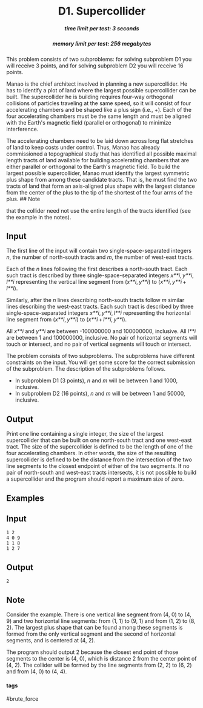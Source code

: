 <h1 style='text-align: center;'> D1. Supercollider</h1>

<h5 style='text-align: center;'>time limit per test: 3 seconds</h5>
<h5 style='text-align: center;'>memory limit per test: 256 megabytes</h5>

This problem consists of two subproblems: for solving subproblem D1 you will receive 3 points, and for solving subproblem D2 you will receive 16 points.

Manao is the chief architect involved in planning a new supercollider. He has to identify a plot of land where the largest possible supercollider can be built. The supercollider he is building requires four-way orthogonal collisions of particles traveling at the same speed, so it will consist of four accelerating chambers and be shaped like a plus sign (i.e., +). Each of the four accelerating chambers must be the same length and must be aligned with the Earth's magnetic field (parallel or orthogonal) to minimize interference.

The accelerating chambers need to be laid down across long flat stretches of land to keep costs under control. Thus, Manao has already commissioned a topographical study that has identified all possible maximal length tracts of land available for building accelerating chambers that are either parallel or orthogonal to the Earth's magnetic field. To build the largest possible supercollider, Manao must identify the largest symmetric plus shape from among these candidate tracts. That is, he must find the two tracts of land that form an axis-aligned plus shape with the largest distance from the center of the plus to the tip of the shortest of the four arms of the plus. ## Note

 that the collider need not use the entire length of the tracts identified (see the example in the notes).

## Input

The first line of the input will contain two single-space-separated integers *n*, the number of north-south tracts and *m*, the number of west-east tracts.

Each of the *n* lines following the first describes a north-south tract. Each such tract is described by three single-space-separated integers *x**i*, *y**i*, *l**i* representing the vertical line segment from (*x**i*, *y**i*) to (*x**i*, *y**i* + *l**i*).

Similarly, after the *n* lines describing north-south tracts follow *m* similar lines describing the west-east tracts. Each such tract is described by three single-space-separated integers *x**i*, *y**i*, *l**i* representing the horizontal line segment from (*x**i*, *y**i*) to (*x**i* + *l**i*, *y**i*).

All *x**i* and *y**i* are between -100000000 and 100000000, inclusive. All *l**i* are between 1 and 100000000, inclusive. No pair of horizontal segments will touch or intersect, and no pair of vertical segments will touch or intersect.

The problem consists of two subproblems. The subproblems have different constraints on the input. You will get some score for the correct submission of the subproblem. The description of the subproblems follows.

* In subproblem D1 (3 points), *n* and *m* will be between 1 and 1000, inclusive.
* In subproblem D2 (16 points), *n* and *m* will be between 1 and 50000, inclusive.
## Output

Print one line containing a single integer, the size of the largest supercollider that can be built on one north-south tract and one west-east tract. The size of the supercollider is defined to be the length of one of the four accelerating chambers. In other words, the size of the resulting supercollider is defined to be the distance from the intersection of the two line segments to the closest endpoint of either of the two segments. If no pair of north-south and west-east tracts intersects, it is not possible to build a supercollider and the program should report a maximum size of zero.

## Examples

## Input


```
1 2  
4 0 9  
1 1 8  
1 2 7  

```
## Output


```
2  

```
## Note

Consider the example. There is one vertical line segment from (4, 0) to (4, 9) and two horizontal line segments: from (1, 1) to (9, 1) and from (1, 2) to (8, 2). The largest plus shape that can be found among these segments is formed from the only vertical segment and the second of horizontal segments, and is centered at (4, 2). 

The program should output 2 because the closest end point of those segments to the center is (4, 0), which is distance 2 from the center point of (4, 2). The collider will be formed by the line segments from (2, 2) to (6, 2) and from (4, 0) to (4, 4).



#### tags 

#brute_force 